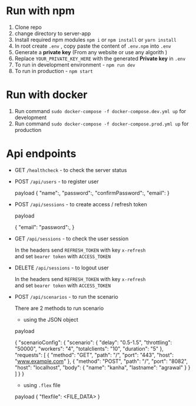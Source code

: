 Run with npm
====================

1. Clone repo
2. change directory to server-app
3. Install required npm modules `npm i` or `npm install` or `yarn install`
4. In root create `.env` , copy paste the content of `.env.npm` into `.env`
5. Generate a **private key** (From any website or use any algorith )
6. Replace `YOUR_PRIVATE_KEY_HERE` with the generated **Private key** in `.env`
7. To run in development environment - `npm run dev`
8. To run in production - `npm start`

Run with docker
=======================

1. Run command `sudo docker-compose -f docker-compose.dev.yml up` for development
1. Run command `sudo docker-compose -f docker-compose.prod.yml up` for production

Api endpoints
=======================

- GET `/healthcheck` - to check the server status

- POST `/api/users` - to register user

  payload
    {
      "name":<USER NAME>,
      "password":<PASSWORD>,
      "confirmPassword":<PASSWORD>,
      "email":<USER EMAIL_ADDRESS>
    }

- POST `/api/sessions` - to create access / refresh token

  payload

    {
      "email":<USER EMAIL_ADDRESS>
      "password":<PASSWORD>,
    }

- GET `/api/sessions` - to check the user session

  In the headers send `REFRESH_TOKEN` with key `x-refresh`  
  and set `bearer token` with `ACCESS_TOKEN`

- DELETE `/api/sessions` - to logout user 

  In the headers send `REFRESH_TOKEN` with key `x-refresh`  
  and set `bearer token` with `ACCESS_TOKEN`

- POST `/api/scenarios` - to run the scenario

  There are 2 methods to run scenario

  - using the JSON object
  
  payload

    {
      "scenarioConfig": 
        {
          "scenario": {
            "delay": "0.5-1.5",
            "throttling": "50000",
            "workers": "4",
            "totalclients": "10",
            "duration": "5"
          },
          "requests": [
              {
                "method": "GET",
                "path": "/",
                "port": "443",
                "host": "www.example.com"
              },
              {
                "method": "POST",
                "path": "/",
                "port": "8082",
                "host": "localhost",
                "body": {
                    "name": "kanha",
                    "lastname": "agrawal"
                }
              }
            ]
        }
    }

  - using `.flex` file

  payload 
    {
      "flexfile": <FILE_DATA>
    }